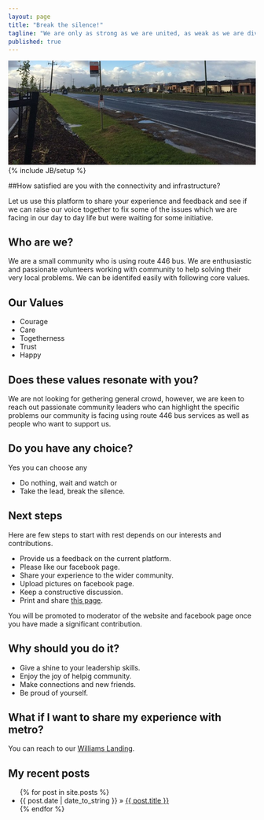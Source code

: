 ```yaml
---
layout: page
title: "Break the silence!"
tagline: "We are only as strong as we are united, as weak as we are divided."
published: true
---
```


<img src="images/route446.jpg" alt="A bus stop">
{% include JB/setup %}

##How satisfied are you with the connectivity and infrastructure?

Let us use this platform to share your experience and feedback and see if we can raise our voice together to fix some of the issues which we are facing in our day to day life but were waiting for some initiative.


## Who are we?

We are a small community who is using route 446 bus. We are enthusiastic and passionate volunteers working with community to help solving their very local problems. We can be identifed easily with following core values.

## Our Values
- Courage
- Care
- Togetherness
- Trust
- Happy

## Does these values resonate with you?
We are not looking for gethering general crowd, however, we are keen to reach out passionate community leaders who can highlight the specific problems our community is facing using route 446 bus services as well as people who want to support us.

## Do you have any choice?
Yes you can choose any

- Do nothing, wait and watch or
- Take the lead, break the silence.

## Next steps
Here are few steps to start with rest depends on our interests and contributions.

- Provide us a feedback on the current platform.
- Please like our facebook page.
- Share your experience to the wider community.
- Upload pictures on facebook page.
- Keep a constructive discussion.
- Print and share <a href="files/Route446.v1.pdf">this page</a>.

You will be promoted to moderator of the website and facebook page once you have made a significant contribution.

## Why should you do it?

- Give a shine to your leadership skills.
- Enjoy the joy of helpig community.
- Make connections and new friends.
- Be proud of yourself.

## What if I want to share my experience with metro?
You can reach to our <a href="https://www.facebook.com/pages/Williams-Landing/941750069179333">Williams Landing</a>.

## My recent posts

<ul class="posts">
  {% for post in site.posts %}
    <li><span>{{ post.date | date_to_string }}</span> &raquo; <a href="{{ BASE_PATH }}{{ post.url }}">{{ post.title }}</a></li>
  {% endfor %}
</ul>

